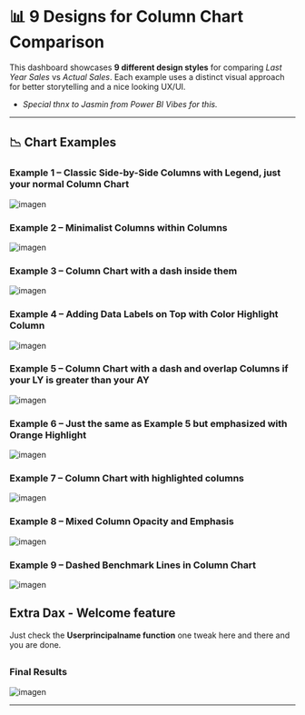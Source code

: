 
 # 📊 9 Designs for Column Chart Comparison  

This dashboard showcases **9 different design styles** for comparing *Last Year Sales* vs *Actual Sales*. Each example uses a distinct visual approach for better storytelling and a nice looking UX/UI.

- *Special thnx to Jasmin from Power BI Vibes for this.*
---

## 📉 Chart Examples

### **Example 1 – Classic Side-by-Side Columns with Legend, just your normal Column Chart**
![imagen](https://github.com/user-attachments/assets/76250dd7-43d4-4d88-86f4-ec32d0d9e15e)


### **Example 2 – Minimalist Columns within Columns**
![imagen](https://github.com/user-attachments/assets/6dcc1a3d-beb0-4dd2-8671-f5969182cfa8)


### **Example 3 – Column Chart with a dash inside them**
![imagen](https://github.com/user-attachments/assets/74e84e60-5368-46fb-aca0-8f3d3ef6099b)


### **Example 4 – Adding Data Labels on Top with Color Highlight Column**
![imagen](https://github.com/user-attachments/assets/454fbb73-2057-4f17-a810-7d0e7f4b0c49)


### **Example 5 – Column Chart with a dash and overlap Columns if your LY is greater than your AY**
![imagen](https://github.com/user-attachments/assets/11afe739-d69a-47a0-890d-de08fce1f1b1)


### **Example 6 – Just the same as Example 5 but emphasized with Orange Highlight**
![imagen](https://github.com/user-attachments/assets/d7ec3d3c-f44d-4519-8edd-b5d51f420c86)


### **Example 7 – Column Chart with highlighted columns**
![imagen](https://github.com/user-attachments/assets/05c185a7-4886-43f7-9829-073eb6339ee3)


### **Example 8 – Mixed Column Opacity and Emphasis**
![imagen](https://github.com/user-attachments/assets/16e126e8-c5cd-42a0-8250-10b73656c933)


### **Example 9 – Dashed Benchmark Lines in Column Chart**
![imagen](https://github.com/user-attachments/assets/72f0d3ee-9632-4352-a751-52e902b13f43)

## **Extra Dax - Welcome feature**
Just check the **Userprincipalname function** one tweak here and there and you are done.

## 

### **Final Results**
![imagen](https://github.com/user-attachments/assets/691d1f98-7df4-4aee-9450-64052fb11960)

---



